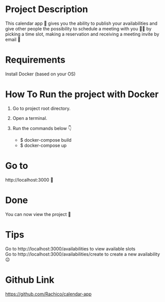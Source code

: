 # Project Description
This calendar app 📅 gives you the ability to publish your availabilities and give other people the possibility to schedule a meeting with you 🤝🏿 by picking a time slot, making a reservation and receiving a meeting invite by email 📧

# Requirements
Install Docker (based on your OS)

# How To Run the project with Docker
1. Go to project root directory.
2. Open a terminal.
3. Run the commands below 👇

    * $ docker-compose build <br>
    * $ docker-compose up

# Go to
http://localhost:3000 🔗

# Done
You can now view the project 🥳

# Tips
Go to http://localhost:3000/availabilities to view available slots <br>
Go to http://localhost:3000/availabilities/create to create a new availability 😉

# Github Link
https://github.com/Rachico/calendar-app
